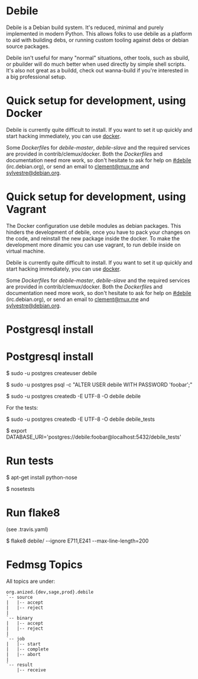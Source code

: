 Debile
======

Debile is a Debian build system. It's reduced, minimal and
purely implemented in modern Python. This allows folks to use debile
as a platform to aid with building debs, or running custom tooling
against debs or debian source packages.

Debile isn't useful for many "normal" situations, other tools, such as
sbuild, or pbuilder will do much better when used directly by simple shell
scripts. It's also not great as a buildd, check out wanna-build if you're
interested in a big professional setup.

Quick setup for development, using Docker
=========================================

Debile is currently quite difficult to install. If you want to set it
up quickly and start hacking immediately, you can use
[docker](https://docs.docker.com/articles/basics/).

Some *Dockerfile*s for *debile-master*, *debile-slave* and the required
services are provided in contrib/clemux/docker. Both the *Dockerfile*s
and documentation need more work, so don't hesitate to ask for help on
[#debile](irc://irc.debian.org/debile) (irc.debian.org), or send an email to clement@mux.me and
sylvestre@debian.org.


Quick setup for development, using Vagrant
=========================================

The Docker configuration use debile modules as debian packages. This hinders the development of debile, 
once you have to pack your changes on the code, and reinstall the new package inside
the docker. To make the development more dinamic you can use vagrant, to run debile inside on virtual
machine.



Debile is currently quite difficult to install. If you want to set it
up quickly and start hacking immediately, you can use
[docker](https://docs.docker.com/articles/basics/).

Some *Dockerfile*s for *debile-master*, *debile-slave* and the required
services are provided in contrib/clemux/docker. Both the *Dockerfile*s
and documentation need more work, so don't hesitate to ask for help on
[#debile](irc://irc.debian.org/debile) (irc.debian.org), or send an email to clement@mux.me and
sylvestre@debian.org.


Postgresql install
==================

Postgresql install
==================

$ sudo -u postgres createuser debile

$ sudo -u postgres psql -c "ALTER USER debile WITH PASSWORD 'foobar';"

$ sudo -u postgres createdb -E UTF-8 -O debile debile

For the tests:

$ sudo -u postgres createdb -E UTF-8 -O debile debile_tests

 $ export DATABASE_URI='postgres://debile:foobar@localhost:5432/debile_tests'

Run tests
=========

$ apt-get install python-nose

$ nosetests

Run flake8
==========

(see .travis.yaml)

 $ flake8 debile/ --ignore E711,E241 --max-line-length=200

Fedmsg Topics
=============

All topics are under:

    org.anized.{dev,sage,prod}.debile
    `-- source
    |   |-- accept
    |   |-- reject
    |
    `-- binary
    |   |-- accept
    |   |-- reject
    |
    `-- job
    |   |-- start
    |   |-- complete
    |   |-- abort
    |
    `-- result
        |-- receive
